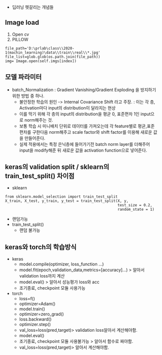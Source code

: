 - 딥러닝 헷갈리는 개념들
## Image load
1. Open cv
2. PILLOW
```
file_path='D:\prlab\class\\2020-1(machin_learning)\data\\train\\real\\*.jpg'
file_list=glob.glob(os.path.join(file_path))
img= Image.open(self.imgs[index])
```
## 모델 파라미터
- batch_Normalization : Gradient Vanishing/Gradient Exploding 을 방지하기 위한 방법 중 하나.
  - 불안정한 학습의 원인 -> Internal Covariance Shift 라고 주장. : 이는 각 층, Activation마다 input의 distribution이 달라지는 현상
  - 이를 막기 위해 각 층의 input의 distribution을 평균 0, 표준편차 1인 input으로 norm해주는 것.
  - 보통 학습 시 미니배치 단위로 데이터를 가져오는데 각 feature별로 평균,표준편차를 구한다음 norm해주고 scale factor와 shift factor를 이용해 새로운 값을 만들어준다.
  - 실제 적용에서는 특정 은닉층에 들어가기전 batch norm layer를 더해주어 input을 modify해준 뒤 새로운 값을 activation function으로 넣어준다.
  
## keras의 validation split / sklearn의 train_test_split() 차이점
- sklearn
```
from sklearn.model_selection import train_test_split
X_train, X_test, y_train, y_test = train_test_split(X, y,
                                                    test_size = 0.2,
                                                    random_state = 1)
```
  - 랜덤가능
- train_test_split()
  - 랜덤 불가능

## keras와 torch의 학습방식
- keras
  - model.compile(optimizer, loss_function ...)
  - model.fit(epoch,validation_data,metrics=[accuracy]...) > 알아서 validation loss까지 계산
  - model.eval() > 알아서 성능평가 loss와 acc
  - 조기종료, checkpoint 모듈 사용가능
- torch
  - loss=f()
  - optimizer=Adam()
  - model.train()
  - optimizer=zero_grad()
  - loss.backward()
  - optimizer.step()
  - val_loss=loss(pred,target)> validation loss알아서 계산해야함.
  - model.eval()
  - 조기종료, checkpoint 모듈 사용불가능 > 알아서 함수로 짜야함. 
  - val_loss=loss(pred,target)> 알아서 계산해야함.
